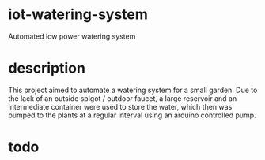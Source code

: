 # iot-watering-system
Automated low power watering system 

# description
This project aimed to automate a watering system for a small garden.
Due to the lack of an outside spigot / outdoor faucet, a large 
reservoir and an intermediate container were used to store the water,
which then was pumped to the plants at a regular interval using
an arduino controlled pump.  

# todo

